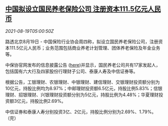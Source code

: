 <!--1629351062000-->
[中国拟设立国民养老保险公司 注册资本111.5亿元人民币](https://cn.reuters.com/article/china-national-pension-insurance-firm-08-idCNKBS2FK0CI)
------

<div><i>2021-08-19T05:00:50Z</i></div><p>路透北京8月19日 - 中国保险行业协会周四称，拟设立国民养老保险公司，注册资本111.5亿元人民币；业务范围包括商业养老计划管理、团体养老保险及年金业务等。</p><p>中保协官网发布的信息披露公告 (<a href="http://icid.iachina.cn/ICID/files/piluxinxi/pdf/viewer.html?file=964a839e-2aae-470a-a6bc-102a98d723d4.PDF">here</a>)并显示，国民养老公司共有17家发起人，包括国有六大行及四家股份行理财子公司、泰康人寿及中信证券等。</p><p>根据公告，工银理财、农银理财、中银理财、建信理财、交银理财投资额分别为10亿元，持股比例均为8.97%；中邮理财投资额6.5亿元，持股比例5.83%；信银理财、招银理财、兴银理财投资额分别为5亿元，持股比例为4.48%；华夏理财投资额3亿元，持股比例2.69%。</p><p>中信证券和泰康人寿分别投资3亿、2亿元，持股比例分别为2.69%、1.79%。（完）</p>

